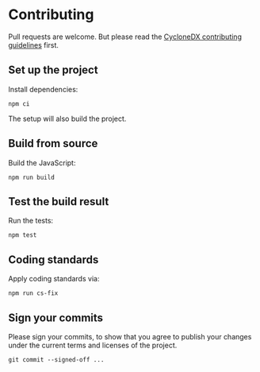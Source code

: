# Contributing

Pull requests are welcome.
But please read the
[CycloneDX contributing guidelines](https://github.com/CycloneDX/.github/blob/master/CONTRIBUTING.md)
first.


## Set up the project

Install dependencies:

```shell
npm ci
```

The setup will also build the project.

## Build from source

Build the JavaScript:

```shell
npm run build
```

## Test the build result

Run the tests:

```shell
npm test
```

## Coding standards

Apply coding standards via:

```shell
npm run cs-fix
```

## Sign your commits

Please sign your commits,
to show that you agree to publish your changes under the current terms and licenses of the project.

```shell
git commit --signed-off ...
```
